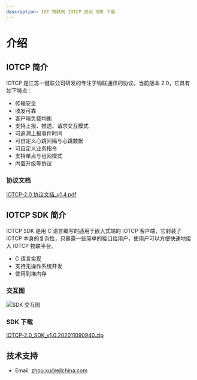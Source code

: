 ```yaml
---
description: IOT 物联网 IOTCP 协议 SDK 下载
---
```


# 介绍

## IOTCP 简介

IOTCP 是江苏一键联公司研发的专注于物联通讯的协议，当前版本 2.0，它具有如下特点：

* 传输安全
* 收发可靠
* 客户端负载均衡
* 支持上报、推送、请求交互模式
* 可追溯上报事件时间
* 可自定义心跳间隔与心跳数据
* 可自定义业务指令
* 支持单点与组网模式
* 内置升级等协议

### 协议文档

[IOTCP-2.0 协议文档_v1.4.pdf](/IOTCP-2.0_v1.4.pdf)

## IOTCP SDK 简介

IOTCP SDK 是用 C 语言编写的适用于嵌入式端的 IOTCP 客户端，它封装了 IOTCP 本身的复杂性，只暴露一些简单的接口给用户，使用户可以方便快速地接入 IOTCP 物联平台。

* C 语言实现
* 支持无操作系统开发
* 使用到堆内存

### 交互图

![SDK 交互图](/sdk_interaction.jpg)

### SDK 下载

[IOTCP-2.0_SDK_v1.0.202011090940.zip](/IOTCP-2.0_SDK_v1.0.202011090940.zip)

## 技术支持

* Email: zhou.xu@ejlchina.com
